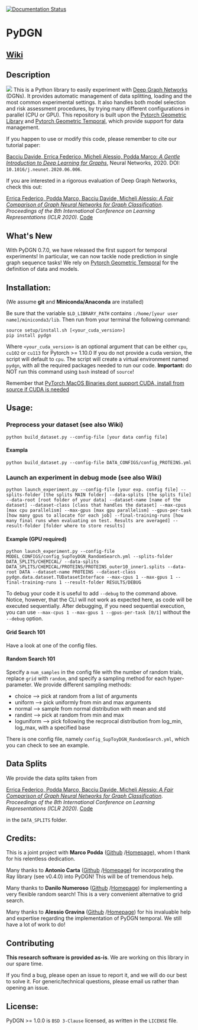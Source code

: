 [![Documentation Status](https://readthedocs.org/projects/pydgn/badge/?version=latest)](https://pydgn.readthedocs.io/en/latest/?badge=latest)


# PyDGN

## [Wiki](https://github.com/diningphil/PyDGN/wiki)

## Description

![](https://github.com/diningphil/PyDGN/blob/master/images/pydgn-logo.png)
This is a Python library to easily experiment
with [Deep Graph Networks](https://www.sciencedirect.com/science/article/pii/S0893608020302197) (DGNs). It provides
automatic management of data splitting, loading and the most common experimental settings. It also handles both model
selection and risk assessment procedures, by trying many different configurations in parallel (CPU or GPU). This
repository is built upon the [Pytorch Geometric Library](https://pytorch-geometric.readthedocs.io/en/latest/) and [Pytorch Geometric Temporal](https://pytorch-geometric-temporal.readthedocs.io/en/latest/modules/root.html), which
provide support for data management.

If you happen to use or modify this code, please remember to cite our tutorial paper:

[Bacciu Davide, Errica Federico, Micheli Alessio, Podda Marco: *A Gentle Introduction to Deep Learning for
Graphs*](https://www.sciencedirect.com/science/article/pii/S0893608020302197), Neural Networks, 2020.
DOI: `10.1016/j.neunet.2020.06.006`.

If you are interested in a rigorous evaluation of Deep Graph Networks, check this out:

[Errica Federico, Podda Marco, Bacciu Davide, Micheli Alessio: *A Fair Comparison of Graph Neural Networks for Graph
Classification*](https://openreview.net/pdf?id=HygDF6NFPB). *Proceedings of the 8th International Conference on Learning
Representations (ICLR 2020).* [Code](https://github.com/diningphil/gnn-comparison)

## What's New
With PyDGN 0.7.0, we have released the first support for temporal experiments! In particular, we can now tackle node prediction in single graph sequence tasks!
We rely on [Pytorch Geometric Temporal](https://pytorch-geometric-temporal.readthedocs.io/en/latest/modules/root.html) for the definition of data and models.

## Installation:

(We assume **git** and **Miniconda/Anaconda** are installed)

Be sure that the variable ``$LD_LIBRARY_PATH`` contains ``:/home/[your user name]/miniconda3/lib``. Then run from your terminal the following command:

    source setup/install.sh [<your_cuda_version>]
    pip install pydgn

Where `<your_cuda_version>` is an optional argument that can be either `cpu`, `cu102` or `cu113` for Pytorch >= 1.10.0
If you do not provide a cuda version, the script will default to `cpu`. The script will create a virtual environment
named `pydgn`, with all the required packages needed to run our code. **Important:** do NOT run this command
using `bash` instead of `source`!

Remember
that [PyTorch MacOS Binaries dont support CUDA, install from source if CUDA is needed](https://pytorch.org/get-started/locally/)

## Usage:

### Preprocess your dataset (see also Wiki)

    python build_dataset.py --config-file [your data config file]

#### Exampla

    python build_dataset.py --config-file DATA_CONFIGS/config_PROTEINS.yml 

### Launch an experiment in debug mode (see also Wiki)

    python launch_experiment.py --config-file [your exp. config file] --splits-folder [the splits MAIN folder] --data-splits [the splits file] --data-root [root folder of your data] --dataset-name [name of the dataset] --dataset-class [class that handles the dataset] --max-cpus [max cpu parallelism] --max-gpus [max gpu parallelism] --gpus-per-task [how many gpus to allocate for each job] --final-training-runs [how many final runs when evaluating on test. Results are averaged] --result-folder [folder where to store results]

#### Example (GPU required)

    python launch_experiment.py --config-file MODEL_CONFIGS/config_SupToyDGN_RandomSearch.yml --splits-folder DATA_SPLITS/CHEMICAL/ --data-splits DATA_SPLITS/CHEMICAL/PROTEINS/PROTEINS_outer10_inner1.splits --data-root DATA --dataset-name PROTEINS --dataset-class pydgn.data.dataset.TUDatasetInterface --max-cpus 1 --max-gpus 1 --final-training-runs 1 --result-folder RESULTS/DEBUG

To debug your code it is useful to add `--debug` to the command above. Notice, however, that the CLI will not work as
expected here, as code will be executed sequentially. After debugging, if you need sequential execution, you can
use `--max-cpus 1 --max-gpus 1 --gpus-per-task [0/1]` without the `--debug` option.

#### Grid Search 101

Have a look at one of the config files.

#### Random Search 101

Specify a `num_samples` in the config file with the number of random trials, replace `grid`
with `random`, and specify a sampling method for each hyper-parameter. We provide different sampling methods:

- choice --> pick at random from a list of arguments
- uniform --> pick uniformly from min and max arguments
- normal --> sample from normal distribution with mean and std
- randint --> pick at random from min and max
- loguniform --> pick following the recprocal distribution from log_min, log_max, with a specified base

There is one config file, namely `config_SupToyDGN_RandomSearch.yml`, which you can check to see an example.

## Data Splits

We provide the data splits taken from

[Errica Federico, Podda Marco, Bacciu Davide, Micheli Alessio: *A Fair Comparison of Graph Neural Networks for Graph
Classification*](https://openreview.net/pdf?id=HygDF6NFPB). *Proceedings of the 8th International Conference on Learning
Representations (ICLR 2020).* [Code](https://github.com/diningphil/gnn-comparison)

in the `DATA_SPLITS` folder.

## Credits:

This is a joint project with **Marco Podda** ([Github](https://github.com/marcopodda)
/[Homepage](https://sites.google.com/view/marcopodda/home)), whom I thank for his relentless dedication.

Many thanks to **Antonio Carta** ([Github](https://github.com/AntonioCarta) /[Homepage](http://pages.di.unipi.it/carta))
for incorporating the Ray library (see v0.4.0) into PyDGN! This will be of tremendous help.

Many thanks to **Danilo Numeroso** ([Github](https://github.com/danilonumeroso)
/[Homepage](https://pages.di.unipi.it/numeroso/)) for implementing a very flexible random search! This is a very
convenient alternative to grid search.

Many thanks to **Alessio Gravina** ([Github](https://github.com/gravins)
/[Homepage](http://pages.di.unipi.it/gravina/)) for his invaluable help and expertise regarding the implementation of PyDGN temporal. We still have a lot of work to do!

## Contributing

**This research software is provided as-is**. We are working on this library in our spare time.

If you find a bug, please open an issue to report it, and we will do our best to solve it. For generic/technical
questions, please email us rather than opening an issue.

## License:

PyDGN >= 1.0.0 is `BSD 3-Clause` licensed, as written in the `LICENSE` file.
